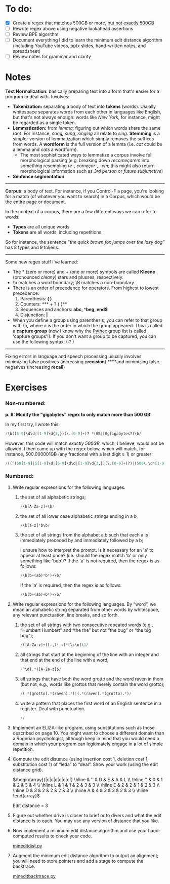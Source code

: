 # To do:

- [x]  Create a regex that matches 500GB or more, [but not exactly 500GB](https://www.notion.so/Chapter-2-Regular-Expressions-Text-Normalization-Edit-Distance-4981f719dab04660bfa78ff1f740fa85)
- [ ]  Rewrite regex above using negative lookahead assertions
- [ ]  Review BPE algorithm
- [ ]  Document everything I did to learn the minimum edit distance algorithm (including YouTube videos, pptx slides, hand-written notes, and spreadsheet)
- [ ]  Review notes for grammar and clarity

# Notes

**Text Normalization:** basically preparing text into a form that's easier for a program to deal with. Involves:

- **Tokenization:** separating a body of text into **tokens** (words). Usually whitespace separates words from each other in languages like English, but that's not always enough: words like *New York,* for instance, might be regarded as a single token.
- **Lemmatization:** from *lemma;* figuring out which words share the same root. For instance, *sang, sung, singing* all relate to *sing*. **Stemming** is a simpler version of lemmatization which simply removes the suffixes from words. A **wordform** is the full version of a lemma (i.e. *cat* could be a lemma and *cats* a wordform).
    - The most sophisticated ways to lemmatize a corpus involve full morphological parsing (e.g. breaking down *recomeçarem* into something resembling *re-, começar-, -em;* this might also return morphological information such as *3rd person* or *future subjunctive*)
- **Sentence segmentation**

---

**Corpus**: a body of text. For instance, if you Control-F a page, you're looking for a match (of whatever you want to search) in a Corpus, which would be the entire page or document.

In the context of a corpus, there are a few different ways we can refer to words:

- **Types** are all unique words
- **Tokens** are all words, including repetitions.

So for instance, the sentence "*the quick brown fox jumps over the lazy dog"* has 8 types and 9 tokens.

---

Some new regex stuff I've learned:

- The * (zero or more) and + (one or more) symbols are called **Kleene** (pronounced *cleany*) stars and plusses, respectively.
- \b matches a word boundary; \B matches a non-boundary
- There is an order of precedence for operators. From highest to lowest precedence:
    1. Parenthesis: **( )**
    2. Counters: *** + ? { }**
    3. Sequences and anchors: **abc, ^beg, end$**
    4. Disjunction: **|**
- When you define a group using parenthesis, you can refer to that group with \n, where n is the order in which the group appeared. This is called a **capture group** (now I know why the [Pythex](https://pythex.org/) group list is called 'capture groups'!). If you don't want a group to be captured, you can use the following syntax: (:? )

---

Fixing errors in language and speech processing usually involves minimizing false positives (increasing p**recision**) ****and minimizing false negatives (increasing **recall**)

# Exercises

### Non-numbered:

**p. 8: Modify the "gigabytes" regex to only match more than 500 GB:**

In my first try, I wrote this:

```python
/\b([5-9]\d\d|[1-9]\d{3,})(\.[0-9]+)? *(GB|[Gg]igabytes?)\b/
```

However, this code will match *exactly 500GB*, which, I believe, would not be allowed. I then came up with the regex below, which will match, for instance, 500.000001GB (any fractional with a last digit ≥ 1) or greater:

```python
/((^(50[1-9]|5[1-9]\d|[6-9]\d\d|[1-9]\d{3,})(\.[0-9]+)?)|(500\.\d*[1-9]0*)) *(GB|[Gg]igabytes?)/
```

### Numbered:

1. Write regular expressions for the following languages.
    1. the set of all alphabetic strings;

        ```python
        /\b[A-Za-z]+\b/
        ```

    2. the set of all lower case alphabetic strings ending in a b;

        ```python
        /\b[a-z]*b\b/
        ```

    3. the set of all strings from the alphabet a,b such that each a is immediately preceded by and immediately followed by a b;

        I unsure how to interpret the prompt. Is it necessary for an 'a' to appear at least once? (i.e. should the regex match 'b' or only something like 'bab')? If the 'a' is not required, then the regex is as follows:

        ```python
        /\b(b+(ab)*b*)+\b/
        ```

        If the 'a' is required, then the regex is as follows:

        ```python
        /\b(b+(ab)+b*)+\b/
        ```

2. Write regular expressions for the following languages. By “word”, we mean an alphabetic string separated from other words by whitespace, any relevant punctuation, line breaks, and so forth.
    1. the set of all strings with two consecutive repeated words (e.g., “Humbert Humbert” and “the the” but not “the bug” or “the big bug”);

        ```python
        /([A-Za-z]+)[.,?!;:]*[\s\n]\1/
        ```

    2. all strings that start at the beginning of the line with an integer and that end at the end of the line with a word;

        ```python
        /^\d(.*)[A-Za-z]$/
        ```

    3. all strings that have both the word grotto and the word raven in them (but not, e.g., words like grottos that merely contain the word grotto);

        ```python
        /(.*(grotto).*(raven).*)|(.*(raven).*(grotto).*)/
        ```

    4. write a pattern that places the first word of an English sentence in a register. Deal with punctuation.

        ```python
        //
        ```

3. Implement an ELIZA-like program, using substitutions such as those described on page 10. You might want to choose a different domain than a Rogerian psychologist, although keep in mind that you would need a domain in which your program can legitimately engage in a lot of simple repetition.
4. Compute the edit distance (using insertion cost 1, deletion cost 1, substitution cost 1) of “leda” to “deal”. Show your work (using the edit distance grid).

    $\begin{array}{|c|c|c|c|c|c|}
    \hline
     & '' & D & E & A & L \\
    \hline
    '' & 0 & 1 & 2 & 3 & 4 \\
    \hline
    L & 1 & 1 & 2 & 3 & 3 \\
    \hline
    E & 2 & 2 & 1 & 2 & 3 \\
    \hline
    D & 3 & 2 & 2 & 2 & 3 \\
    \hline
    A & 4 & 3 & 3 & 2 & 3 \\
    \hline
    \end{array}$

    Edit distance = 3

5. Figure out whether drive is closer to brief or to divers and what the edit distance is to each. You may use any version of distance that you like.
6. Now implement a minimum edit distance algorithm and use your hand-computed results to check your code.

    [mineditdist.py](https://github.com/lucasadelino/Learning-Compling/blob/main/Textbooks/Speech%20and%20Language%20Processing%20(Jurafsky%2C%20Martin)/Chapter%202%20-%20Regular%20Expressions%2C%20Text%20Normalization%2C%20Edit%20Distance/mineditdist.py)

7. Augment the minimum edit distance algorithm to output an alignment; you will need to store pointers and add a stage to compute the backtrace.

    [mineditbacktrace.py](https://github.com/lucasadelino/Learning-Compling/blob/main/Textbooks/Speech%20and%20Language%20Processing%20(Jurafsky%2C%20Martin)/Chapter%202%20-%20Regular%20Expressions%2C%20Text%20Normalization%2C%20Edit%20Distance/mineditbacktrace.py)